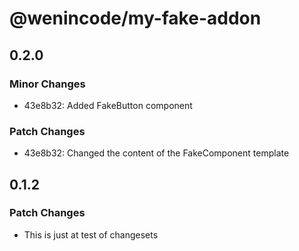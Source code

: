 # @wenincode/my-fake-addon

## 0.2.0

### Minor Changes

- 43e8b32: Added FakeButton component

### Patch Changes

- 43e8b32: Changed the content of the FakeComponent template

## 0.1.2

### Patch Changes

- This is just at test of changesets
